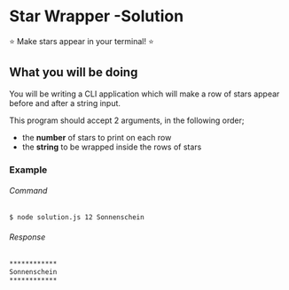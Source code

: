 # Star Wrapper -Solution

⭐ Make stars appear in your terminal! ⭐

## What you will be doing

You will be writing a CLI application which will make a row of stars appear before and after a string input.

This program should accept 2 arguments, in the following order;

- the **number** of stars to print on each row
- the **string** to be wrapped inside the rows of stars

### Example

###### Command
```bash
$ node solution.js 12 Sonnenschein
```

###### Response
```bash
************
Sonnenschein
************
```